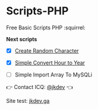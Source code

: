 # Scripts-PHP
Free Basic Scripts PHP  :squirrel:

**Next scripts**

- [x] [Create Random Character](https://github.com/SkarYxD/Scripts-PHP/tree/master/create_random_character/)
- [x] [Simple Convert Hour to Year](https://github.com/SkarYxD/Scripts-PHP/tree/master/simple_convert_hour_to_year/)
- [ ] Simple Import Array To MySQLi



:point_right: Contact ICQ: [@jkdev](https://icq.im/jkdev)  :point_left:
 
 Site test: [jkdev.ga](http://jkdev.ga/)
